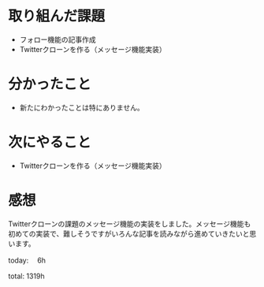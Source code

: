 #  取り組んだ課題
- フォロー機能の記事作成
- Twitterクローンを作る（メッセージ機能実装）




# 分かったこと
- 新たにわかったことは特にありません。

  
# 次にやること
- Twitterクローンを作る（メッセージ機能実装）



# 感想
Twitterクローンの課題のメッセージ機能の実装をしました。メッセージ機能も初めての実装で、難しそうですがいろんな記事を読みながら進めていきたいと思います。

today: 　6h

total: 1319h
